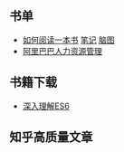 ## 书单

- [如何阅读一本书](https://book.douban.com/subject/1013208/) [笔记](./如何阅读一本书.md) [脑图](./如何阅读一本书.xmind)
- [阿里巴巴人力资源管理](https://book.douban.com/subject/27140798/)

## 书籍下载

- [深入理解ES6](./pdf/ES6.pdf)

## 知乎高质量文章

